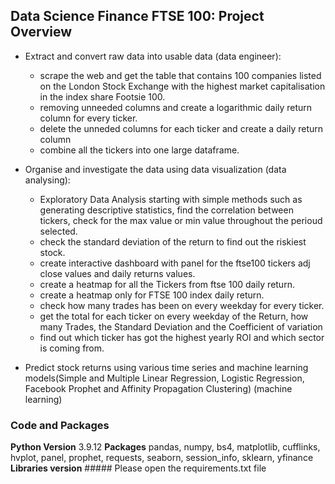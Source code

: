 ## Data Science Finance FTSE 100: Project Overview


* Extract and convert raw data into usable data (data engineer):
  - scrape the web and get the table that contains 100 companies listed on the London Stock Exchange with the highest market capitalisation in the index share Footsie 100.
  - removing unneeded columns and create a logarithmic daily return column for every ticker.
  - delete the unneded columns for each ticker and create a daily return column
  - combine all the tickers into one large dataframe.
  
* Organise and investigate the data using data visualization (data analysing):
  - Exploratory Data Analysis starting with simple methods such as generating descriptive statistics, find the correlation between tickers, check for the max value or min value throughout the perioud selected.
  - check the standard deviation of the return to find out the riskiest stock.
  - create interactive dashboard with panel for the ftse100 tickers adj close values and daily returns values.
  - create a heatmap for all the Tickers from ftse 100 daily return.
  - create a heatmap only for FTSE 100 index daily return.
  - check how many trades has been on every weekday for every ticker.
  - get the total for each ticker on every weekday of the Return, how many Trades, the Standard Deviation and the Coefficient of variation
  - find out which ticker has got the highest yearly ROI and which sector is coming from.

* Predict stock returns using various time series and machine learning models(Simple and Multiple Linear Regression, Logistic Regression, Facebook Prophet and Affinity Propagation Clustering) (machine learning)


### Code and Packages
**Python Version** 3.9.12
**Packages** pandas, numpy, bs4, matplotlib, cufflinks, hvplot, panel, prophet, requests, seaborn, session_info, sklearn, yfinance
**Libraries version** ##### Please open the requirements.txt file
